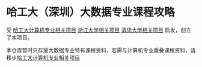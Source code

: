 # 哈工大（深圳）大数据专业课程攻略
受 [哈工大计算机专业相关项目](https://github.com/hewei2001/HITSZ-OpenCS)
[浙江大学相关项目](https://github.com/QSCTech/zju-icicles) 
[清华大学相关项目](https://github.com/PKUanonym/REKCARC-TSC-UHT) 启发，创立了本项目。

本仓库暂时只存放大数据专业特有课程资料，若需与计算机专业重叠课程资料，请移步[哈工大计算机专业相关项目](https://github.com/hewei2001/HITSZ-OpenCS)
